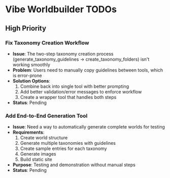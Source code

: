 # Vibe Worldbuilder TODOs

## High Priority

### Fix Taxonomy Creation Workflow
- **Issue**: The two-step taxonomy creation process (generate_taxonomy_guidelines → create_taxonomy_folders) isn't working smoothly
- **Problem**: Users need to manually copy guidelines between tools, which is error-prone
- **Solution Options**:
  1. Combine back into single tool with better prompting
  2. Add better validation/error messages to enforce workflow
  3. Create a wrapper tool that handles both steps
- **Status**: Pending

### Add End-to-End Generation Tool
- **Issue**: Need a way to automatically generate complete worlds for testing
- **Requirements**:
  1. Create world structure
  2. Generate multiple taxonomies with guidelines
  3. Create sample entries for each taxonomy
  4. Generate images
  5. Build static site
- **Purpose**: Testing and demonstration without manual steps
- **Status**: Pending